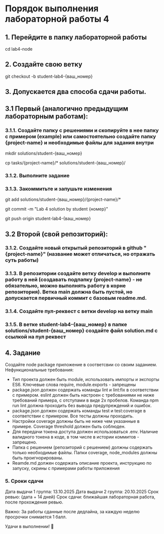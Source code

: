 # Порядок выполнения лабораторной работы 4
## 1. Перейдите в папку лабораторной работы
cd lab4-node
## 2. Создайте свою ветку
git checkout -b student-lab4-{ваш_номер}

## 3. Допускается два способа сдачи работы.

## 3.1 Первый (аналогично предыдущим лабораторным работам):
### 3.1.1. Создайте папку с решениями и скопируйте в нее папку с примером (example) или самостоятельно создайте папку {project-name} и необходимые файлы для задания внутри
mkdir solutions/student-{ваш_номер}

cp tasks/{project-name}/* solutions/student-{ваш_номер}/
### 3.1.2. Выполните задание

### 3.1.3. Закоммитьте и запушьте изменения
git add solutions/student-{ваш_номер}/{project-name}/*

git commit -m "Lab 4 solution by student {номер}"

git push origin student-lab4-{ваш_номер}

## 3.2 Второй (свой репозиторий):
### 3.1.2. Создайте новый открытый репозиторий в github "{project-name}" (название может отличаться, но отражать суть работы)
### 3.1.3. В репозитории создайте ветку develop и выполните работу в ней (создавать подпапку {project-name} - не обязательно, можно выполнять работу в корне репозитория). Ветка main должна быть пустой, но допускается первичный коммит с базовым readme.md.
### 3.1.4. Создайте пул-реквест с ветки develop на ветку main
### 3.1.5. В ветке student-lab4-{ваш_номер} в папке solutions/student-{ваш_номер} создайте файл solution.md с ссылкой на пул реквест

## 4. Задание
Создайте node package приложение в соответсвии со своим заданием.
Нефункциональные требования:
- Тип проекта должен быть module, использовать импорты и экспорты ES6. Ключевые слова require, module.exports - запрещены
- package.json должен содержать команды lint и lint:fix в соответствии с примером. eslint должен быть настроен с требованиями не ниже требований примера, с отступами в виде 2х пробелов. Команда npm run lint должна проходить без вывода предупреждений и ошибок.
- package.json должен содержать команды test и test:coverage в соответствии с примером. Все тесты должны проходить. 
- Настройки coverage должны быть не ниже чем указанные в примере. Coverage threshold должен быть соблюден.
- Для передачи токена доступа должен использоваться .env. Наличие валидного токена в коде, в том числе в истории коммитов - запрещено. 
- Папка с решением (репозиторий с решением) должны содержать только необходимые файлы. Папки coverage, node_modules должны быть проигнорированы. 
- Reamde.md должен содержать описание проекта, инструкцию по запуску, скрины с примерами работы приложения

### 5. Сроки сдачи
Дата выдачи 1 группа: 13.10.2025
Дата выдачи 2 группа: 20.10.2025
Срок ревью: {дата + 14 дней}
Срок сдачи: ближайшая лабораторная работа, после прохождения ревью.

Важно: За работы сданные после дедлайна, за каждую неделю просрочки снимается 1 балл.

Удачи в выполнении! 🚀
